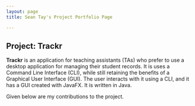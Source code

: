 ```yaml
---
layout: page
title: Sean Tay's Project Portfolio Page

---
```


## Project: Trackr

__Trackr__ is an application for teaching assistants (TAs) who prefer to use a desktop application for managing their student records. It is uses a Command Line Interface (CLI), while still retaining the benefits of a Graphical User Interface (GUI). The user interacts with it using a CLI, and it has a GUI created with JavaFX. It is written in Java.

Given below are my contributions to the project.
